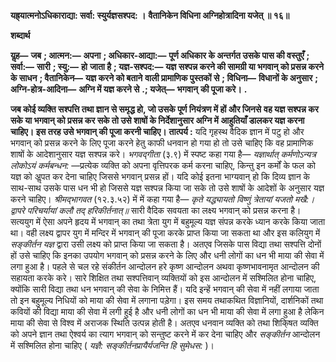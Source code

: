 **यह्र्यात्मनोऽधिकाराद्या: सर्वा: स्युर्यज्ञसश्पद: ।** **वैतानिकेन विधिना अग्निहोत्रादिना यजेत् ॥ १६॥** 

**शब्दार्थ** 

**यॢह—** **जब** **; आत्मन:—** **अपना** **; अधिकार-आद्या:—** **पूर्ण अधिकार के अन्तर्गत उसके पास की वस्तुएँ** **; सर्वा:—** **सारी** **; स्यु:—** **हो** **जाता है** **; यज्ञ-सश्पद:—** **यज्ञ सश्पन्न करने की सामग्री या भगवान् को प्रसन्न करने के साधन** **; वैतानिकेन—** **यज्ञ करने को बताने** **वाली प्रामाणिक पुस्तकों से** **; विधिना—** **विधानों के अनुसार** **; अग्नि-होत्र-आदिना—** **अग्नि में यज्ञ करने से** **.; यजेत्—** **भगवान्** **की पूजा करे।** **.** 

**जब कोई व्यक्ति सश्पत्ति तथा ज्ञान से समृद्ध हो, जो उसके पूर्ण नियंत्रण में हों और जिनसे** **वह यज्ञ सश्पन्न कर सके या भगवान् को प्रसन्न कर सके तो उसे शाषों के निर्देशानुसार अग्नि में** **आहुतियाँ डालकर यज्ञ करना चाहिए। इस तरह उसे भगवान् की पूजा करनी चाहिए।** **तात्पर्य :** यदि गृहस्थ वैदिक ज्ञान में पटु हो और भगवान् को प्रसन्न करने के लिए पूजा करने हेतु काफी धनवान हो गया हो तो उसे चाहिए कि वह प्रामाणिक शाषों के आदेशानुसार यज्ञ सश्पन्न करे। *भगवद्गीता* (३.९) में स्पष्ट कहा गया है— *यज्ञार्थात् कर्मणोऽन्यत्र लोकोऽयं कर्मबन्धन:* —प्रत्येक व्यक्ति को अपना वृत्तिपरक कर्म करना चाहिए, किन्तु इन कर्मों के फल को यज्ञ को अॢपत कर देना चाहिए जिससे भगवान् प्रसन्न हों। यदि कोई इतना भाग्यवान् हो कि दिव्य ज्ञान के साथ-साथ उसके पास धन भी हो जिससे यज्ञ सश्पन्न किया जा सके तो उसे शाषों के आदेशों के अनुसार यज्ञ करने चाहिए। *श्रीमद्भागवत* (१२.३.५२) में में कहा गया है— *कृते यद्ध्यायतो विष्णुं त्रेतायां यजतो मखै:।* *द्वापरे परिचर्यायां कलौ तद् हरिकीर्तनात्॥* सारी वैदिक सवयता का लक्ष्य भगवान् को प्रसन्न करना है। सत्ययुग में ऐसा अपने हृदय में भगवान् का तथा त्रेता युग में बहुमूल्य यज्ञ संपन्न करके ध्यान करके किया जाता था। वही लक्ष्य द्वापर युग में मन्दिर में भगवान् की पूजा करके प्राप्त किया जा सकता था और इस कलियुग में *सङ्कीर्तन यज्ञ*  द्वारा उसी लक्ष्य को प्राप्त किया जा सकता है। अतएव जिसके पास विद्या तथा सश्पत्ति दोनों हों उसे चाहिए कि इनका उपयोग भगवान् को प्रसन्न करने के लिए और धनी लोगों का धन भी माया की सेवा में लगा हुआ है। पहले से चल रहे संकीर्तन आन्दोलन हरे कृष्ण आन्दोलन अथवा कृष्णभावनामृत आन्दोलन की सहायता करके करे। सारे शिक्षित तथा सश्पत्तिवान् व्यक्तियों को इस आन्दोलन में सश्मिलित होना चाहिए, क्योंकि सारी विद्या तथा धन भगवान् की सेवा के निमित्त हैं। यदि इन्हें भगवान् की सेवा में नहीं लगाया जाता तो इन बहुमूल्य निधियों को माया की सेवा में लगाना पड़ेगा। इस समय तथाकथित विज्ञानियों, दार्शनिकों तथा कवियों की विद्या माया की सेवा में लगी हुई है और धनी लोगों का धन भी माया की सेवा में लगा हुआ है लेकिन माया की सेवा से विश्व में अराजक स्थिति उत्पन्न होती है। अतएव धनवान व्यक्ति को तथा शिकि्षत व्यक्ति को अपने ज्ञान तथा ऐश्वर्य का त्याग भगवान् को सन्तुष्ट करने में कर देना चाहिए और *सङ्कीर्तन* आन्दोलन में सश्मिलित होना चाहिए ( *यज्ञै: सङ्कीर्तनप्रायैर्यजन्ति हि सुमेधस:* )।  